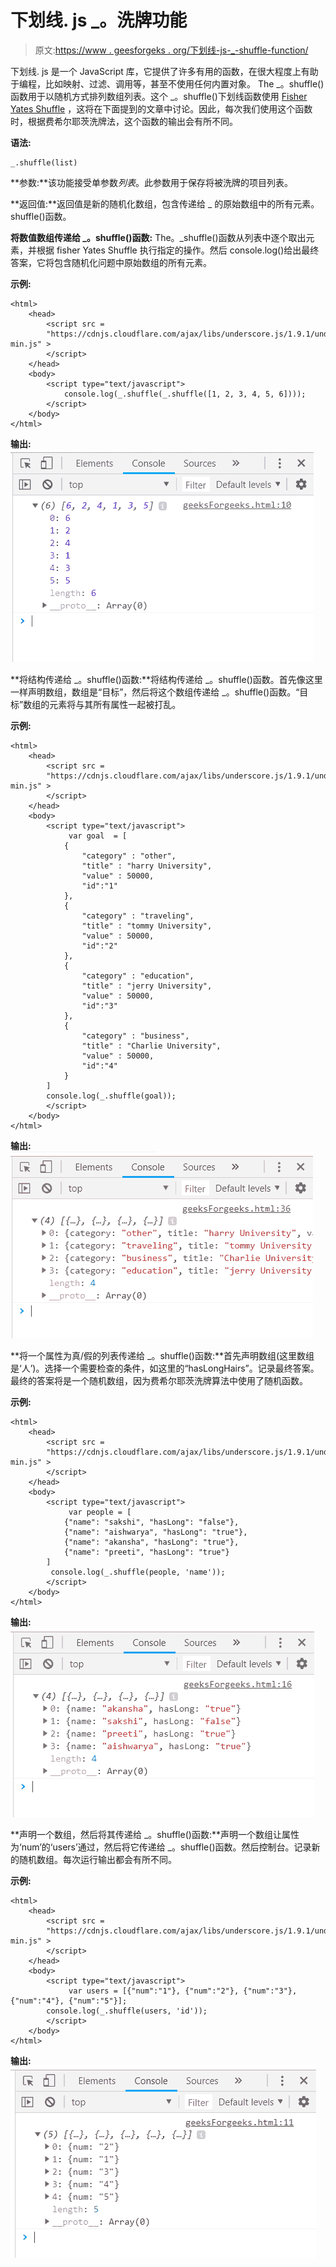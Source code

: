 # 下划线. js _。洗牌功能

> 原文:[https://www . geesforgeks . org/下划线-js-_-shuffle-function/](https://www.geeksforgeeks.org/underscore-js-_-shuffle-function/)

下划线. js 是一个 JavaScript 库，它提供了许多有用的函数，在很大程度上有助于编程，比如映射、过滤、调用等，甚至不使用任何内置对象。
The _。shuffle()函数用于以随机方式排列数组列表。这个 _。shuffle()下划线函数使用 [Fisher Yates Shuffle](https://www.geeksforgeeks.org/shuffle-a-given-array/) ，这将在下面提到的文章中讨论。因此，每次我们使用这个函数时，根据费希尔耶茨洗牌法，这个函数的输出会有所不同。

**语法:**

```
_.shuffle(list)
```

**参数:**该功能接受单参数*列表*。此参数用于保存将被洗牌的项目列表。

**返回值:**返回值是新的随机化数组，包含传递给 _ 的原始数组中的所有元素。shuffle()函数。

**将数值数组传递给 _。shuffle()函数:** The。_shuffle()函数从列表中逐个取出元素，并根据 fisher Yates Shuffle 执行指定的操作。然后 console.log()给出最终答案，它将包含随机化问题中原始数组的所有元素。

**示例:**

```
<html>
    <head>
        <script src = 
        "https://cdnjs.cloudflare.com/ajax/libs/underscore.js/1.9.1/underscore-min.js" >
        </script>
    </head>
    <body>
        <script type="text/javascript">
            console.log(_.shuffle(_.shuffle([1, 2, 3, 4, 5, 6])));
        </script>
    </body>
</html>                    
```

**输出:**
![](img/cc1a4349dd65ab637ed2c79dddf9e4f1.png)

**将结构传递给 _。shuffle()函数:**将结构传递给 _。shuffle()函数。首先像这里一样声明数组，数组是“目标”，然后将这个数组传递给 _。shuffle()函数。“目标”数组的元素将与其所有属性一起被打乱。

**示例:**

```
<html>
    <head>
        <script src = 
        "https://cdnjs.cloudflare.com/ajax/libs/underscore.js/1.9.1/underscore-min.js" >
        </script>
    </head>
    <body>
        <script type="text/javascript">
             var goal  = [
            {
                "category" : "other",
                "title" : "harry University",
                "value" : 50000,
                "id":"1"
            },
            {
                "category" : "traveling",
                "title" : "tommy University",
                "value" : 50000,
                "id":"2"
            },
            {
                "category" : "education",
                "title" : "jerry University",
                "value" : 50000,
                "id":"3"
            },
            {    
                "category" : "business",
                "title" : "Charlie University",
                "value" : 50000,
                "id":"4"
            }
        ]
        console.log(_.shuffle(goal));
        </script>
    </body>
</html>
```

**输出:**
![](img/986d71384cac5c19d04f0e8b98b4933b.png)

**将一个属性为真/假的列表传递给 _。shuffle()函数:**首先声明数组(这里数组是‘人’)。选择一个需要检查的条件，如这里的“hasLongHairs”。记录最终答案。最终的答案将是一个随机数组，因为费希尔耶茨洗牌算法中使用了随机函数。

**示例:**

```
<html>
    <head>
        <script src = 
        "https://cdnjs.cloudflare.com/ajax/libs/underscore.js/1.9.1/underscore-min.js" >
        </script>
    </head>
    <body>
        <script type="text/javascript">
             var people = [
            {"name": "sakshi", "hasLong": "false"},
            {"name": "aishwarya", "hasLong": "true"},
            {"name": "akansha", "hasLong": "true"},
            {"name": "preeti", "hasLong": "true"}
        ]
         console.log(_.shuffle(people, 'name'));
        </script>
    </body>
</html>
```

**输出:**
![](img/5e75a8d755595c9915ee0e8bd52fc505.png)

**声明一个数组，然后将其传递给 _。shuffle()函数:**声明一个数组让属性为‘num’的‘users’通过，然后将它传递给 _。shuffle()函数。然后控制台。记录新的随机数组。每次运行输出都会有所不同。

**示例:**

```
<html>
    <head>
        <script src = 
        "https://cdnjs.cloudflare.com/ajax/libs/underscore.js/1.9.1/underscore-min.js" >
        </script>
    </head>
    <body>
        <script type="text/javascript">
             var users = [{"num":"1"}, {"num":"2"}, {"num":"3"}, {"num":"4"}, {"num":"5"}];
        console.log(_.shuffle(users, 'id'));
        </script>
    </body>
</html>
```

**输出:**
![](img/43ea759096d5db265254f941958949fe.png)